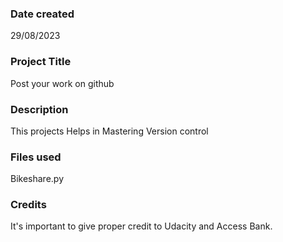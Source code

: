 ### Date created
29/08/2023

### Project Title
Post your work on github

### Description
This projects Helps in Mastering Version control

### Files used
Bikeshare.py

### Credits
It's important to give proper credit to Udacity and Access Bank.

